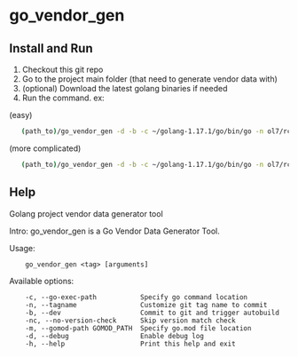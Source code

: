 # go_vendor_gen

## Install and Run

1. Checkout this git repo
2. Go to the project main folder (that need to generate vendor data with)
3. (optional) Download the latest golang binaries if needed
4. Run the command. ex:

(easy)
```sh
   (path_to)/go_vendor_gen -d -b -c ~/golang-1.17.1/go/bin/go -n ol7/rclone-1.56.2-1.0.1-lanstest --dry-run
```

(more complicated)
```sh
   (path_to)/go_vendor_gen -d -b -c ~/golang-1.17.1/go/bin/go -n ol7/rclone-1.56.2-1.0.1-lanstest -nc --dry-run
```

## Help

Golang project vendor data generator tool

Intro:
        go_vendor_gen is a Go Vendor Data Generator Tool.

Usage: 

        go_vendor_gen <tag> [arguments]


Available options:

        -c, --go-exec-path           Specify go command location
        -n, --tagname                Customize git tag name to commit
        -b, --dev                    Commit to git and trigger autobuild
        -nc, --no-version-check      Skip version match check
        -m, --gomod-path GOMOD_PATH  Specify go.mod file location
        -d, --debug                  Enable debug log
        -h, --help                   Print this help and exit
